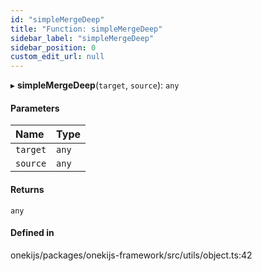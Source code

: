 ```yaml
---
id: "simpleMergeDeep"
title: "Function: simpleMergeDeep"
sidebar_label: "simpleMergeDeep"
sidebar_position: 0
custom_edit_url: null
---
```


▸ **simpleMergeDeep**(`target`, `source`): `any`

#### Parameters

| Name | Type |
| :------ | :------ |
| `target` | `any` |
| `source` | `any` |

#### Returns

`any`

#### Defined in

onekijs/packages/onekijs-framework/src/utils/object.ts:42
